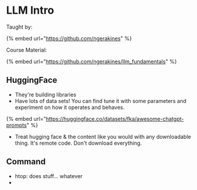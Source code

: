 # LLM Intro

Taught by:

{% embed url="https://github.com/ngerakines" %}

Course Material:

{% embed url="https://github.com/ngerakines/llm_fundamentals" %}

## HuggingFace

* They're building libraries
* Have lots of data sets! You can find tune it with some parameters and experiment on how it operates and behaves.

{% embed url="https://huggingface.co/datasets/fka/awesome-chatgpt-prompts" %}

* Treat hugging face & the content like you would with any downloadable thing. It's remote code. Don't download everything.

## Command

* htop: does stuff... whatever
*



